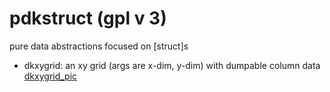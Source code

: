 # pdkstruct (gpl v 3)
pure data abstractions focused on [struct]s


- dkxygrid: an xy grid (args are x-dim, y-dim) with dumpable column data
[dkxygrid_pic](dkxygrid_pic.png)
